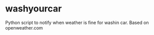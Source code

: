 # washyourcar
Python script to notify when weather is fine for washin car. Based on openweather.com
